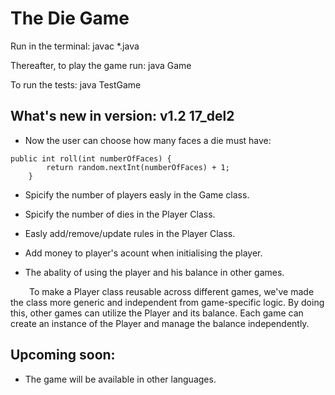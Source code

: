 
# The Die Game

Run in the terminal: javac *.java 

Thereafter, to play the game run: java Game

To run the tests: java TestGame

## What's new in version: v1.2 17_del2
- Now the user can choose how many faces a die must have:
```
public int roll(int numberOfFaces) {
        return random.nextInt(numberOfFaces) + 1;
    }
```
- Spicify the number of players easly in the Game class.
- Spicify the number of dies in the Player Class.
- Easly add/remove/update rules in the Player Class.
- Add money to player's acount when initialising the player.

- The abality of using the player and his balance in other games.
<p style="text-indent: 30px;">
    To make a Player class reusable across different games, we've made the class more generic and independent from game-specific logic. By doing this, other games can utilize the Player and its balance. Each game can create an instance of the Player and manage the balance independently.
</p>
    


## Upcoming soon:
- The game will be available in other languages. 
          
       
        



